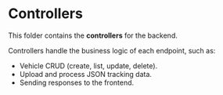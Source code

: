 # Controllers

This folder contains the **controllers** for the backend.

Controllers handle the business logic of each endpoint, such as:
- Vehicle CRUD (create, list, update, delete).
- Upload and process JSON tracking data.
- Sending responses to the frontend.
